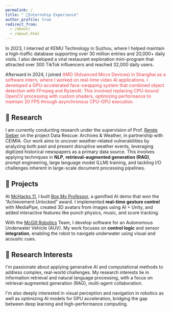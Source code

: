 ```yaml
---
permalink: /
title: " 💼Internship Experience"
author_profile: true
redirect_from: 
  - /about/
  - /about.html
---
```

In 2023, I interned at KEMU Technology in Suzhou, where I helped maintain a high-traffic database supporting over 30 million entries and 20,000+ daily visits. I also developed a viral restaurant exploration mini-program that attracted over 300 TikTok influencers and reached 32,000 daily users.

Afterward in 2024, I joined <span style="color: #e63946;">AMD<span> (Advanced Micro Devices) in Shanghai as a software intern, where I worked on real-time video AI applications. I developed a GPU-accelerated face-swapping system that combined object detection with FFmpeg and RyzenAI. This involved replacing CPU-bound OpenCV processing with custom shaders, optimizing performance to maintain 20 FPS through asynchronous CPU-GPU execution.

🔬 Research
---
I am currently conducting research under the supervision of Prof. [Renée Sieber](https://rose.geog.mcgill.ca/) on the project Data Rescue: Archives & Weather, in partnership with CEIMIA. Our work aims to uncover weather-related vulnerabilities by analyzing both past and present disruptive weather events, leveraging digitized historical newspapers as a primary data source. This involves applying techniques in **NLP**, **retrieval-augmented generation (RAG)**, prompt engineering, large language model (LLM) training, and tackling I/O challenges inherent in large-scale document processing pipelines.

🚀 Projects
---
At [McHacks 11](https://devpost.com/software/box-my-professor), I built [Box My Professor](https://github.com/s026352/MCHACKS11), a gamified AI demo that won the “Achievement Unlocked” award. I implemented **real-time gesture control** with MediaPipe, created 3D avatars from images using AI + Unity, and added interactive features like punch physics, music, and score tracking.

With the [McGill Robotics](https://mcgillrobotics.com/) Team, I develop software for an Autonomous Underwater Vehicle (AUV). My work focuses on **control logic** and sensor **integration**, enabling the robot to navigate underwater using visual and acoustic cues.

🎯 Research Interests
---
I'm passionate about applying generative AI and computational methods to address complex, real-world challenges. My research interests lie in information retrieval and natural language processing, with a focus on retrieval-augmented generation (RAG), multi-agent collaboration.

 I'm also deeply interested in visual perception and navigation in robotics as well as optimizing AI models for GPU acceleration, bridging the gap between deep learning and high-performance computing.



